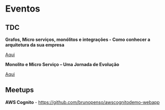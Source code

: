 # Eventos

## TDC

**Grafos, Micro serviços, monólitos e integrações - Como conhecer a arquitetura da sua empresa**

[Aqui](tdc/2021/Links.md)

**Monolito e Micro Serviço – Uma Jornada de Evolução**

[Aqui](tdc/2020/Presentation-Monolith.pdf)

## Meetups

**AWS Cognito** - <https://github.com/brunopenso/awscognitodemo-webapp>